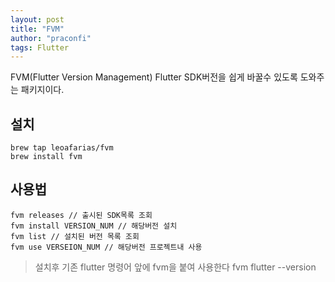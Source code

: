 ```yaml
---
layout: post
title: "FVM"
author: "praconfi"
tags: Flutter
---
```


FVM(Flutter Version Management) Flutter SDK버전을 쉽게 바꿀수 있도록 도와주는 패키지이다. 
## 설치 
```
brew tap leoafarias/fvm
brew install fvm
```

## 사용법
```
fvm releases // 출시된 SDK목록 조회
fvm install VERSION_NUM // 해당버전 설치
fvm list // 설치된 버전 목록 조회
fvm use VERSEION_NUM // 해당버전 프로젝트내 사용
```

> 설치후 기존 flutter 명령어 앞에 fvm을 붙여 사용한다 
fvm flutter --version

